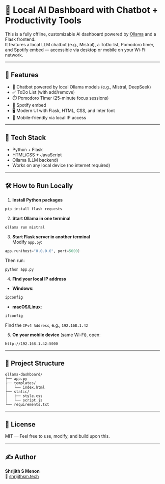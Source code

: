 
# 🧠 Local AI Dashboard with Chatbot + Productivity Tools

This is a fully offline, customizable AI dashboard powered by [Ollama](https://ollama.com/) and a Flask frontend.  
It features a local LLM chatbot (e.g., Mistral), a ToDo list, Pomodoro timer, and Spotify embed — accessible via desktop or mobile on your Wi-Fi network.

---

## 🚀 Features

- 🤖 Chatbot powered by local Ollama models (e.g., Mistral, DeepSeek)
- ✅ ToDo List (with add/remove)
- ⏱️ Pomodoro Timer (25-minute focus sessions)
- 🎵 Spotify embed
- 🖥️ Modern UI with Flask, HTML, CSS, and Inter font
- 📱 Mobile-friendly via local IP access

---


## 🧠 Tech Stack

- Python + Flask
- HTML/CSS + JavaScript
- Ollama (LLM backend)
- Works on any local device (no internet required)

---

## 🛠 How to Run Locally

1. **Install Python packages**  
```bash
pip install flask requests
```

2. **Start Ollama in one terminal**  
```bash
ollama run mistral
```

3. **Start Flask server in another terminal**  
Modify `app.py`:
```python
app.run(host="0.0.0.0", port=5000)
```
Then run:
```bash
python app.py
```

4. **Find your local IP address**

- **Windows**:  
```bash
ipconfig
```

- **macOS/Linux**:  
```bash
ifconfig
```

Find the `IPv4 Address`, e.g., `192.168.1.42`

5. **On your mobile device** (same Wi-Fi), open:  
```
http://192.168.1.42:5000
```

---

## 📁 Project Structure

```
ollama-dashboard/
├── app.py
├── templates/
│   └── index.html
├── static/
│   ├── style.css
│   └── script.js
└── requirements.txt
```

---

## 🧾 License

MIT — Feel free to use, modify, and build upon this.

---

## ✍️ Author

**Shrijith S Menon**  
🔗 [shrijithsm.tech](https://shrijithsm.tech)
